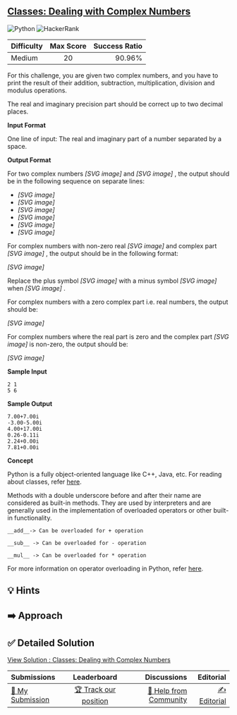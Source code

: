 ## [Classes: Dealing with Complex Numbers](https://www.hackerrank.com/challenges/class-1-dealing-with-complex-numbers)

![Python](https://img.shields.io/badge/python-3670A0?style=for-the-badge&logo=python&logoColor=ffdd54) ![HackerRank](https://img.shields.io/badge/-Hackerrank-2EC866?style=for-the-badge&logo=HackerRank&logoColor=white)

| Difficulty | Max Score | Success Ratio |
|:-----------|:------------:|------------:|
| Medium       | 20      | 90.96%        |

For this challenge, you are given two complex numbers, and you have to print the result of their addition, subtraction, multiplication, division and modulus operations. 


The real and imaginary precision part should be correct up to two decimal places.


**Input Format**


One line of input: The real and imaginary part of a number separated by a space.


**Output Format**


For two complex numbers  *[SVG image]*  and  *[SVG image]* , the output should be in the following sequence on separate lines:  



* *[SVG image]*
* *[SVG image]*
* *[SVG image]*
* *[SVG image]*
* *[SVG image]*
* *[SVG image]*


For complex numbers with non\-zero real *[SVG image]*  and complex part *[SVG image]* , the output should be in the following format:   

 *[SVG image]*   

Replace the plus symbol  *[SVG image]*  with a minus symbol  *[SVG image]*  when  *[SVG image]* .


For complex numbers with a zero complex part i.e. real numbers, the output should be:   

 *[SVG image]*  


For complex numbers where the real part is zero and the complex part *[SVG image]*  is non\-zero, the output should be:  

 *[SVG image]* 


**Sample Input**



```
2 1
5 6

```

**Sample Output**



```
7.00+7.00i
-3.00-5.00i
4.00+17.00i
0.26-0.11i
2.24+0.00i
7.81+0.00i

```

**Concept**


Python is a fully object\-oriented language like C\+\+, Java, etc. For reading about classes, refer [here](http://www.diveintopython3.net/iterators.html#defining-classes).
  
  

Methods with a double underscore before and after their name are considered as built\-in methods. They are used by interpreters and are generally used in the implementation of overloaded operators or other built\-in functionality.   




```
__add__-> Can be overloaded for + operation
```
  


```
__sub__ -> Can be overloaded for - operation
```
  


```
__mul__ -> Can be overloaded for * operation
```

  
  

For more information on operator overloading in Python, refer [here](http://docs.python.org/3.2/reference/datamodel.html).


## 💡 Hints 

## ➡️ Approach 

## ✅ Detailed Solution
[View Solution : Classes: Dealing with Complex Numbers](./classes_dealing_with_complex_numbers.py)

| Submissions | Leaderboard| Discussions | Editorial |
|:-----------|:------------:|------------:|------------:|
| [📝 My Submission](https://www.hackerrank.com/challenges/class-1-dealing-with-complex-numbers/submissions) | [🏆 Track our position](https://www.hackerrank.com/challenges/class-1-dealing-with-complex-numbers/leaderboard) | [🤔 Help from Community](https://www.hackerrank.com/challenges/class-1-dealing-with-complex-numbers/forum) | [✍️ Editorial](https://www.hackerrank.com/challenges/class-1-dealing-with-complex-numbers/editorial) |

